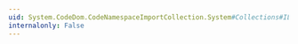```yaml
---
uid: System.CodeDom.CodeNamespaceImportCollection.System#Collections#IList#RemoveAt(System.Int32)
internalonly: False
---
```

